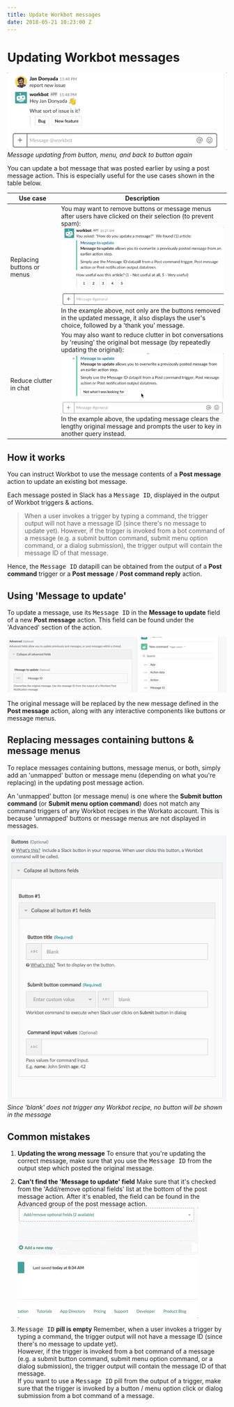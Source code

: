 ```yaml
---
title: Update Workbot messages
date: 2018-05-21 10:23:00 Z
---
```


# Updating Workbot messages

![Update message example](/assets/images/workbot/workbot-update-message/update-message-example.gif)
*Message updating from button, menu, and back to button again*

You can update a bot message that was posted earlier by using a post message action. This is especially useful for the use cases shown in the table below.

<table class="unchanged rich-diff-level-one">
    <thead>
        <tr>
            <th>Use case</th>
            <th>Description</th>
        </tr>
    </thead>
    <tbody>
      <tr>
        <td>Replacing buttons or menus</td>
        <td>
        You may want to remove buttons or message menus after users have clicked on their selection (to prevent spam):<br>
        <img src="/assets/images/workbot/workbot-update-message/replace-button-example.gif"></img><br>
        In the example above, not only are the buttons removed in the updated message, it also displays the user's choice, followed by a 'thank you' message.
        </td>
      </tr>
      <tr>
      <td>Reduce clutter in chat</td>
      <td>
      You may also want to reduce clutter in bot conversations by 'reusing' the original bot message (by repeatedly updating the original):<br>
      <img src="/assets/images/workbot/workbot-update-message/reduce-clutter.gif"></img><br>
      In the example above, the updating message clears the lengthy original message and prompts the user to key in another query instead.
      </td>
      </tr>
    </tbody>
</table>

## How it works

You can instruct Workbot to use the message contents of a **Post message** action to update an existing bot message.

Each message posted in Slack has a <kbd>Message ID</kbd>, displayed in the output of Workbot triggers & actions.

  >When a user invokes a trigger by typing a command, the trigger output will not have a message ID (since there's no message to update yet). However, if the trigger is invoked from a bot command of a message (e.g. a submit button command, submit menu option command, or a dialog submission), the trigger output will contain the message ID of that message.

Hence, the <kbd>Message ID</kbd> datapill can be obtained from the output of a **Post command** trigger or a **Post message**  / **Post command reply** action.

## Using 'Message to update'

To update a message, use its <kbd>Message ID</kbd> in the **Message to update** field of a new **Post message** action. This field can be found under the 'Advanced' section of the action.

![Message to update example](/assets/images/workbot/workbot-actions/message-to-update-example.png)

The original message will be replaced by the new message defined in the **Post message** action, along with any interactive components like buttons or message menus.

## Replacing messages containing buttons & message menus
To replace messages containing buttons, message menus, or both, simply add an 'unmapped' button or message menu (depending on what you're replacing) in the updating post message action.

An 'unmapped' button (or message menu) is one where the **Submit button command** (or **Submit menu option command**) does not match any command triggers of any Workbot recipes in the Workato account. This is because 'unmapped' buttons or message menus are not displayed in messages.

![Unmapped button](/assets/images/workbot/workbot-update-message/unmapped-button.png)
*Since 'blank' does not trigger any Workbot recipe, no button will be shown in the message*

## Common mistakes
1. **Updating the wrong message**
  To ensure that you're updating the correct message, make sure that you use the <kbd>Message ID</kbd> from the output step which posted the original message.


2. **Can't find the 'Message to update' field**
  Make sure that it's checked from the 'Add/remove optional fields' list at the bottom of the post message action. After it's enabled, the field can be found in the Advanced group of the post message action.
  ![Message to update optional fields](/assets/images/workbot/workbot-update-message/message-to-update-optional-fields.gif)


3. <kbd>Message ID</kbd> **pill is empty**
    Remember, when a user invokes a trigger by typing a command, the trigger output will not have a message ID (since there's no message to update yet).<br>
    However, if the trigger is invoked from a bot command of a message (e.g. a submit button command, submit menu option command, or a dialog submission), the trigger output will contain the message ID of that message.<br>
    If you want to use a <kbd>Message ID</kbd> pill from the output of a trigger, make sure that the trigger is invoked by a button / menu option click or dialog submission from a bot command of a message.
